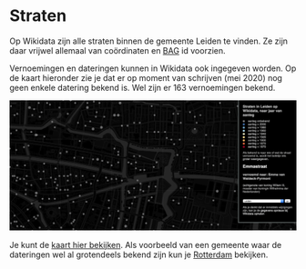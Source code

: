 # Straten

Op Wikidata zijn alle straten binnen de gemeente Leiden te vinden. Ze zijn daar vrijwel allemaal van coördinaten en [BAG](https://nl.wikipedia.org/wiki/Basisregistratie_Adressen_en_Gebouwen) id voorzien.

Vernoemingen en dateringen kunnen in Wikidata ook ingegeven worden. Op de kaart hieronder zie je dat er op moment van schrijven (mei 2020) nog geen enkele datering bekend is. Wel zijn er 163 vernoemingen bekend.

![kaart](imgs/stratenleiden.png)

Je kunt de [kaart hier bekijken](https://www.hicsuntleones.nl/straten/?gemeente=Q43631). Als voorbeeld van een gemeente waar de dateringen wel al grotendeels bekend zijn kun je [Rotterdam](https://www.hicsuntleones.nl/straten/?gemeente=Q2680952) bekijken.

